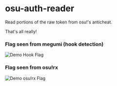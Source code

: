 # osu-auth-reader
Read portions of the raw token from osu!'s anticheat.

That's all really!

### Flag seen from megumi (hook detection)
![Demo Hook Flag](https://i.imgur.com/PJx2DAC.png)
### Flag seen from osu!rx
![Demo osu!rx Flag](https://i.imgur.com/pmTf8Y0.png)
